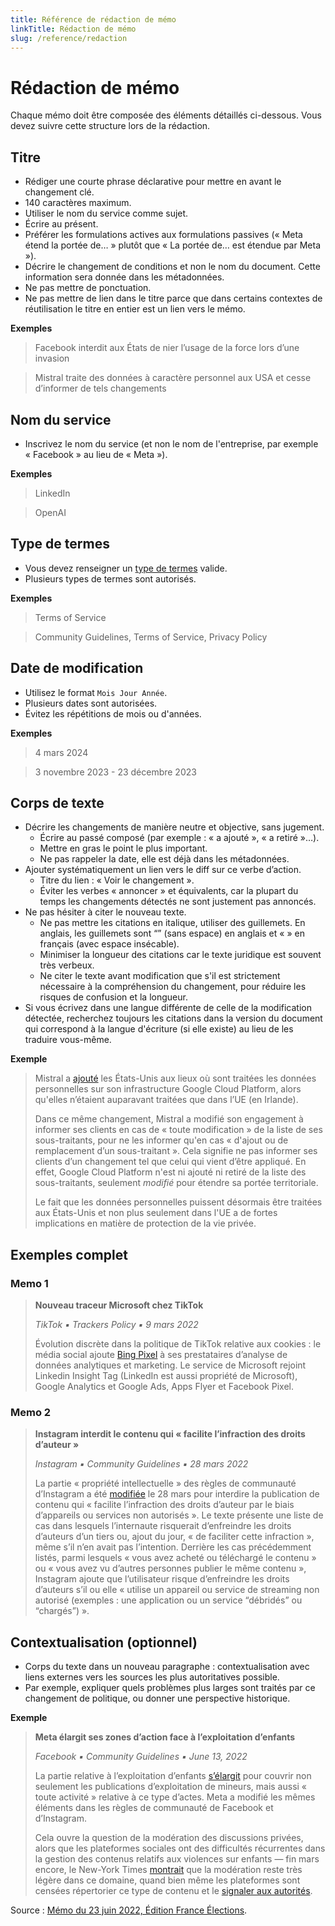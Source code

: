 ```yaml
---
title: Référence de rédaction de mémo
linkTitle: Rédaction de mémo
slug: /reference/redaction
---
```


# Rédaction de mémo

Chaque mémo doit être composée des éléments détaillés ci-dessous. Vous devez suivre cette structure lors de la rédaction.

## Titre

- Rédiger une courte phrase déclarative pour mettre en avant le changement clé.
- 140 caractères maximum.
- Utiliser le nom du service comme sujet.
- Écrire au présent.
- Préférer les formulations actives aux formulations passives (« Meta étend la portée de… » plutôt que « La portée de… est étendue par Meta »).
- Décrire le changement de conditions et non le nom du document. Cette information sera donnée dans les métadonnées.
- Ne pas mettre de ponctuation.
- Ne pas mettre de lien dans le titre parce que dans certains contextes de réutilisation le titre en entier est un lien vers le mémo.


**Exemples**

> Facebook interdit aux États de nier l’usage de la force lors d’une invasion

> Mistral traite des données à caractère personnel aux USA et cesse d’informer de tels changements

## Nom du service

- Inscrivez le nom du service (et non le nom de l'entreprise, par exemple « Facebook » au lieu de « Meta »).

**Exemples**

> LinkedIn

> OpenAI

## Type de termes

- Vous devez renseigner un [type de termes](https://github.com/OpenTermsArchive/terms-types) valide.
- Plusieurs types de termes sont autorisés.

**Exemples**

> Terms of Service

> Community Guidelines, Terms of Service, Privacy Policy

## Date de modification

- Utilisez le format `Mois Jour Année`.
- Plusieurs dates sont autorisées.
- Évitez les répétitions de mois ou d'années.

**Exemples**

> 4 mars 2024

> 3 novembre 2023 - 23 décembre 2023

## Corps de texte

- Décrire les changements de manière neutre et objective, sans jugement.
  - Écrire au passé composé (par exemple : « a ajouté », « a retiré »…).
  - Mettre en gras le point le plus important.
  - Ne pas rappeler la date, elle est déjà dans les métadonnées.
- Ajouter systématiquement un lien vers le diff sur ce verbe d’action.
  - Titre du lien : « Voir le changement ».
  - Éviter les verbes « annoncer » et équivalents, car la plupart du temps les changements détectés ne sont justement pas annoncés.
- Ne pas hésiter à citer le nouveau texte.
  - Ne pas mettre les citations en italique, utiliser des guillemets. En anglais, les guillemets sont “” (sans espace) en anglais et « » en français (avec espace insécable).
  - Minimiser la longueur des citations car le texte juridique est souvent très verbeux.
  - Ne citer le texte avant modification que s'il est strictement nécessaire à la compréhension du changement, pour réduire les risques de confusion et la longueur.
- Si vous écrivez dans une langue différente de celle de la modification détectée, recherchez toujours les citations dans la version du document qui correspond à la langue d'écriture (si elle existe) au lieu de les traduire vous-même.

**Exemple**

> Mistral a [ajouté](https://github.com/OpenTermsArchive/GenAI-versions/commit/225931387dda66a4f182e78acf72feecf729136e) les États-Unis aux lieux où sont traitées les données personnelles sur son infrastructure Google Cloud Platform, alors qu'elles n’étaient auparavant traitées que dans l’UE (en Irlande).
>
> Dans ce même changement, Mistral a modifié son engagement à informer ses clients en cas de « toute modification » de la liste de ses sous-traitants, pour ne les informer qu'en cas « d'ajout ou de remplacement d’un sous-traitant ». Cela signifie ne pas informer ses clients d’un changement tel que celui qui vient d’être appliqué. En effet, Google Cloud Platform n'est ni ajouté ni retiré de la liste des sous-traitants, seulement _modifié_ pour étendre sa portée territoriale.
>
> Le fait que les données personnelles puissent désormais être traitées aux États-Unis et non plus seulement dans l'UE a de fortes implications en matière de protection de la vie privée.


## Exemples complet

### Memo 1

> **Nouveau traceur Microsoft chez TikTok**
>
> _TikTok ▪ Trackers Policy ▪ 9 mars 2022_
>
> Évolution discrète dans la politique de TikTok relative aux cookies : le média social ajoute [Bing Pixel](https://github.com/OpenTermsArchive/france-versions/commit/b5f7e56ccfe38a03d9fcdeae9ce80e897c8f7333?short_path=d187ffa?short_path=d187ffa#diff-d187ffa99dddfb4f2bda567ea1fa79e37ab477ff82ddedc5dad3f18394d2f981) à ses prestataires d’analyse de données analytiques et marketing. Le service de Microsoft rejoint Linkedin Insight Tag (LinkedIn est aussi propriété de Microsoft), Google Analytics et Google Ads, Apps Flyer et Facebook Pixel.


### Memo 2

> **Instagram interdit le contenu qui « facilite l’infraction des droits d’auteur »**
>
> _Instagram ▪ Community Guidelines ▪ 28 mars 2022_
>
> La partie « propriété intellectuelle » des règles de communauté d’Instagram a été [modifiée](https://github.com/OpenTermsArchive/france-elections-versions/commit/1be4b836e3012344558b60d8f9f871bc42cfa4ca?short_path=c108c01#diff-c108c013f0b8769389f20259465cb81324e805f4334bcda6931344e16f999441) le 28 mars pour interdire la publication de contenu qui « facilite l’infraction des droits d’auteur par le biais d’appareils ou services non autorisés ». Le texte présente une liste de cas dans lesquels l’internaute risquerait d’enfreindre les droits d’auteurs d’un tiers ou, ajout du jour, « de faciliter cette infraction », même s’il n’en avait pas l’intention. Derrière les cas précédemment listés, parmi lesquels « vous avez acheté ou téléchargé le contenu » ou « vous avez vu d’autres personnes publier le même contenu », Instagram ajoute que l’utilisateur risque d’enfreindre les droits d’auteurs s’il ou elle « utilise un appareil ou service de streaming non autorisé (exemples : une application ou un service “débridés” ou “chargés”) ».

## Contextualisation (optionnel)

- Corps du texte dans un nouveau paragraphe : contextualisation avec liens externes vers les sources les plus autoritatives possible.
- Par exemple, expliquer quels problèmes plus larges sont traités par ce changement de politique, ou donner une perspective historique.

**Exemple**

> **Meta élargit ses zones d’action face à l’exploitation d’enfants**
>
> _Facebook ▪ Community Guidelines ▪ June 13, 2022_
>
> La partie relative à l’exploitation d’enfants [s’élargit](https://github.com/OpenTermsArchive/france-elections-versions/commit/0396436542fa7ef8dd8ae4dd02ff0ed5500e08a2) pour couvrir non seulement les publications d’exploitation de mineurs, mais aussi « toute activité » relative à ce type d’actes. Meta a modifié les mêmes éléments dans les règles de communauté de Facebook et d’Instagram.
>
> Cela ouvre la question de la modération des discussions privées, alors que les plateformes sociales ont des difficultés récurrentes dans la gestion des contenus relatifs aux violences sur enfants — fin mars encore, le New-York Times [montrait](https://www.nytimes.com/2022/03/31/business/meta-child-sexual-abuse.html) que la modération reste très légère dans ce domaine, quand bien même les plateformes sont censées répertorier ce type de contenu et le [signaler aux autorités](https://www.theverge.com/2022/3/31/23005576/facebook-content-moderators-child-sexual-abuse-material-csam-policy).

Source : [Mémo du 23 juin 2022, Édition France Élections](https://sh1.sendinblue.com/aif98ezlolpfe.html).
